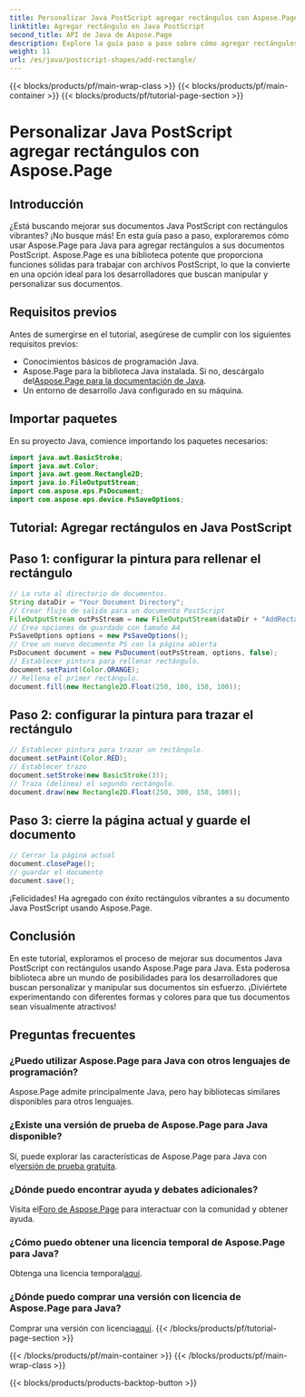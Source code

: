 ```yaml
---
title: Personalizar Java PostScript agregar rectángulos con Aspose.Page
linktitle: Agregar rectángulo en Java PostScript
second_title: API de Java de Aspose.Page
description: Explore la guía paso a paso sobre cómo agregar rectángulos vibrantes a documentos Java PostScript usando Aspose.Page para Java. ¡Mejore la personalización de sus documentos sin esfuerzo!
weight: 11
url: /es/java/postscript-shapes/add-rectangle/
---
```


{{< blocks/products/pf/main-wrap-class >}}
{{< blocks/products/pf/main-container >}}
{{< blocks/products/pf/tutorial-page-section >}}

# Personalizar Java PostScript agregar rectángulos con Aspose.Page

## Introducción
¿Está buscando mejorar sus documentos Java PostScript con rectángulos vibrantes? ¡No busque más! En esta guía paso a paso, exploraremos cómo usar Aspose.Page para Java para agregar rectángulos a sus documentos PostScript. Aspose.Page es una biblioteca potente que proporciona funciones sólidas para trabajar con archivos PostScript, lo que la convierte en una opción ideal para los desarrolladores que buscan manipular y personalizar sus documentos.
## Requisitos previos
Antes de sumergirse en el tutorial, asegúrese de cumplir con los siguientes requisitos previos:
- Conocimientos básicos de programación Java.
-  Aspose.Page para la biblioteca Java instalada. Si no, descárgalo del[Aspose.Page para la documentación de Java](https://reference.aspose.com/page/java/).
- Un entorno de desarrollo Java configurado en su máquina.
## Importar paquetes
En su proyecto Java, comience importando los paquetes necesarios:
```java
import java.awt.BasicStroke;
import java.awt.Color;
import java.awt.geom.Rectangle2D;
import java.io.FileOutputStream;
import com.aspose.eps.PsDocument;
import com.aspose.eps.device.PsSaveOptions;
```
## Tutorial: Agregar rectángulos en Java PostScript
## Paso 1: configurar la pintura para rellenar el rectángulo
```java
// La ruta al directorio de documentos.
String dataDir = "Your Document Directory";
// Crear flujo de salida para un documento PostScript
FileOutputStream outPsStream = new FileOutputStream(dataDir + "AddRectangle_outPS.ps");
// Crea opciones de guardado con tamaño A4
PsSaveOptions options = new PsSaveOptions();
// Cree un nuevo documento PS con la página abierta
PsDocument document = new PsDocument(outPsStream, options, false);
// Establecer pintura para rellenar rectángulo.
document.setPaint(Color.ORANGE);        
// Rellena el primer rectángulo.
document.fill(new Rectangle2D.Float(250, 100, 150, 100));
```
## Paso 2: configurar la pintura para trazar el rectángulo
```java
// Establecer pintura para trazar un rectángulo.
document.setPaint(Color.RED);
// Establecer trazo
document.setStroke(new BasicStroke(3));
// Traza (delinea) el segundo rectángulo.
document.draw(new Rectangle2D.Float(250, 300, 150, 100));
```
## Paso 3: cierre la página actual y guarde el documento
```java
// Cerrar la página actual
document.closePage();
// guardar el documento
document.save();
```
¡Felicidades! Ha agregado con éxito rectángulos vibrantes a su documento Java PostScript usando Aspose.Page.
## Conclusión
En este tutorial, exploramos el proceso de mejorar sus documentos Java PostScript con rectángulos usando Aspose.Page para Java. Esta poderosa biblioteca abre un mundo de posibilidades para los desarrolladores que buscan personalizar y manipular sus documentos sin esfuerzo.
¡Diviértete experimentando con diferentes formas y colores para que tus documentos sean visualmente atractivos!
## Preguntas frecuentes

### ¿Puedo utilizar Aspose.Page para Java con otros lenguajes de programación?
Aspose.Page admite principalmente Java, pero hay bibliotecas similares disponibles para otros lenguajes.
### ¿Existe una versión de prueba de Aspose.Page para Java disponible?
 Sí, puede explorar las características de Aspose.Page para Java con el[versión de prueba gratuita](https://releases.aspose.com/).
### ¿Dónde puedo encontrar ayuda y debates adicionales?
 Visita el[Foro de Aspose.Page](https://forum.aspose.com/c/page/39) para interactuar con la comunidad y obtener ayuda.
### ¿Cómo puedo obtener una licencia temporal de Aspose.Page para Java?
 Obtenga una licencia temporal[aquí](https://purchase.aspose.com/temporary-license/).
### ¿Dónde puedo comprar una versión con licencia de Aspose.Page para Java?
 Comprar una versión con licencia[aquí](https://purchase.aspose.com/buy).
{{< /blocks/products/pf/tutorial-page-section >}}

{{< /blocks/products/pf/main-container >}}
{{< /blocks/products/pf/main-wrap-class >}}

{{< blocks/products/products-backtop-button >}}
